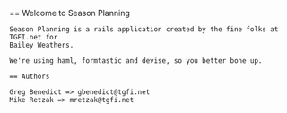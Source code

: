 == Welcome to Season Planning

	Season Planning is a rails application created by the fine folks at TGFI.net for
	Bailey Weathers.

	We're using haml, formtastic and devise, so you better bone up.

	== Authors

	Greg Benedict => gbenedict@tgfi.net
	Mike Retzak => mretzak@tgfi.net
